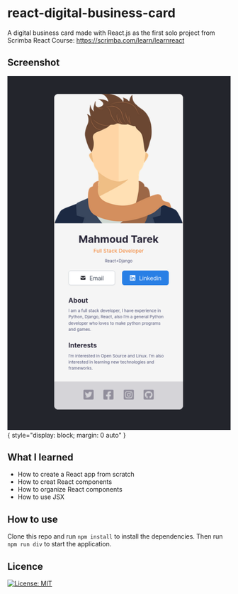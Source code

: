 # react-digital-business-card
A digital business card made with React.js as the first solo project from Scrimba React Course: https://scrimba.com/learn/learnreact

## Screenshot
![My Image](Digital-Business-Card.png) { style="display: block; margin: 0 auto" }

## What I learned
- How to create a React app from scratch
- How to creat React components
- How to organize React components
- How to use JSX

## How to use
Clone this repo and run `npm install` to install the dependencies. Then run `npm run div` to start the application.

## Licence
 [![License: MIT](https://img.shields.io/badge/License-MIT-yellow.svg)](https://opensource.org/licenses/MIT)

